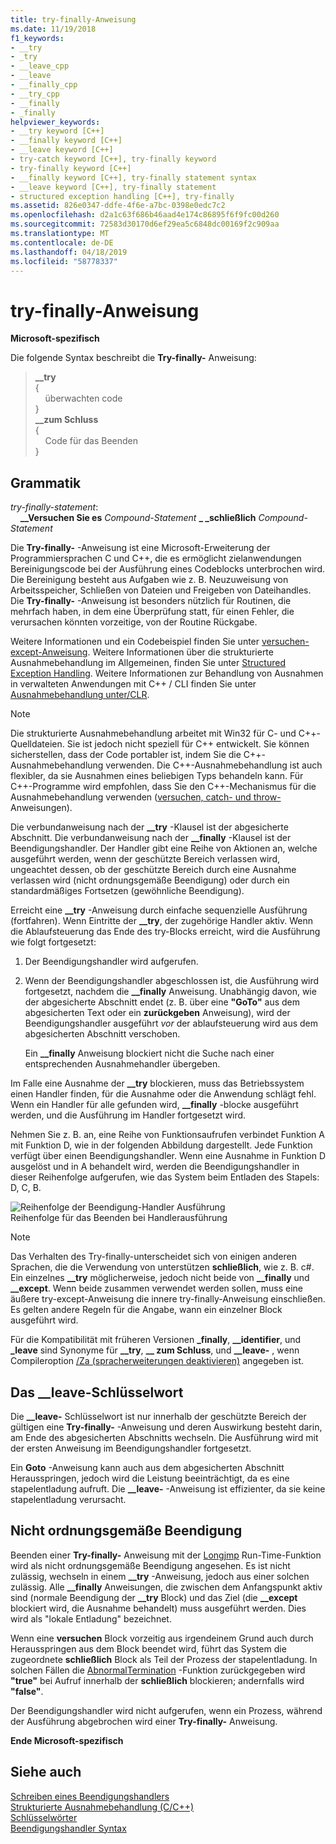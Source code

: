 ```yaml
---
title: try-finally-Anweisung
ms.date: 11/19/2018
f1_keywords:
- __try
- _try
- __leave_cpp
- __leave
- __finally_cpp
- __try_cpp
- __finally
- _finally
helpviewer_keywords:
- __try keyword [C++]
- __finally keyword [C++]
- __leave keyword [C++]
- try-catch keyword [C++], try-finally keyword
- try-finally keyword [C++]
- __finally keyword [C++], try-finally statement syntax
- __leave keyword [C++], try-finally statement
- structured exception handling [C++], try-finally
ms.assetid: 826e0347-ddfe-4f6e-a7bc-0398e0edc7c2
ms.openlocfilehash: d2a1c63f686b46aad4e174c86895f6f9fc00d260
ms.sourcegitcommit: 72583d30170d6ef29ea5c6848dc00169f2c909aa
ms.translationtype: MT
ms.contentlocale: de-DE
ms.lasthandoff: 04/18/2019
ms.locfileid: "58778337"
---
```

# <a name="try-finally-statement"></a>try-finally-Anweisung

**Microsoft-spezifisch**

Die folgende Syntax beschreibt die **Try-finally-** Anweisung:

> **\_\_try**<br/>
> {<br/>
> &nbsp;&nbsp;&nbsp;&nbsp;überwachten code<br/>
> }<br/>
> **\_\_zum Schluss**<br/>
> {<br/>
> &nbsp;&nbsp;&nbsp;&nbsp;Code für das Beenden<br/>
> }<br/>

## <a name="grammar"></a>Grammatik

*try-finally-statement*:<br/>
&nbsp;&nbsp;&nbsp;&nbsp;**\_\_Versuchen Sie es** *Compound-Statement*  **\_ \_schließlich** *Compound-Statement*

Die **Try-finally-** -Anweisung ist eine Microsoft-Erweiterung der Programmiersprachen C und C++, die es ermöglicht zielanwendungen Bereinigungscode bei der Ausführung eines Codeblocks unterbrochen wird. Die Bereinigung besteht aus Aufgaben wie z. B. Neuzuweisung von Arbeitsspeicher, Schließen von Dateien und Freigeben von Dateihandles. Die **Try-finally-** -Anweisung ist besonders nützlich für Routinen, die mehrfach haben, in dem eine Überprüfung statt, für einen Fehler, die verursachen könnten vorzeitige, von der Routine Rückgabe.

Weitere Informationen und ein Codebeispiel finden Sie unter [versuchen-except-Anweisung](../cpp/try-except-statement.md). Weitere Informationen über die strukturierte Ausnahmebehandlung im Allgemeinen, finden Sie unter [Structured Exception Handling](../cpp/structured-exception-handling-c-cpp.md). Weitere Informationen zur Behandlung von Ausnahmen in verwalteten Anwendungen mit C++ / CLI finden Sie unter [Ausnahmebehandlung unter/CLR](../extensions/exception-handling-cpp-component-extensions.md).

> [!NOTE]
> Die strukturierte Ausnahmebehandlung arbeitet mit Win32 für C- und C++-Quelldateien. Sie ist jedoch nicht speziell für C++ entwickelt. Sie können sicherstellen, dass der Code portabler ist, indem Sie die C++-Ausnahmebehandlung verwenden. Die C++-Ausnahmebehandlung ist auch flexibler, da sie Ausnahmen eines beliebigen Typs behandeln kann. Für C++-Programme wird empfohlen, dass Sie den C++-Mechanismus für die Ausnahmebehandlung verwenden ([versuchen, catch- und throw-](../cpp/try-throw-and-catch-statements-cpp.md) Anweisungen).

Die verbundanweisung nach der **__try** -Klausel ist der abgesicherte Abschnitt. Die verbundanweisung nach der **__finally** -Klausel ist der Beendigungshandler. Der Handler gibt eine Reihe von Aktionen an, welche ausgeführt werden, wenn der geschützte Bereich verlassen wird, ungeachtet dessen, ob der geschützte Bereich durch eine Ausnahme verlassen wird (nicht ordnungsgemäße Beendigung) oder durch ein standardmäßiges Fortsetzen (gewöhnliche Beendigung).

Erreicht eine **__try** -Anweisung durch einfache sequenzielle Ausführung (fortfahren). Wenn Eintritte der **__try**, der zugehörige Handler aktiv. Wenn die Ablaufsteuerung das Ende des try-Blocks erreicht, wird die Ausführung wie folgt fortgesetzt:

1. Der Beendigungshandler wird aufgerufen.

1. Wenn der Beendigungshandler abgeschlossen ist, die Ausführung wird fortgesetzt, nachdem die **__finally** Anweisung. Unabhängig davon, wie der abgesicherte Abschnitt endet (z. B. über eine **"GoTo"** aus dem abgesicherten Text oder ein **zurückgeben** Anweisung), wird der Beendigungshandler ausgeführt *vor* der ablaufsteuerung wird aus dem abgesicherten Abschnitt verschoben.

   Ein **__finally** Anweisung blockiert nicht die Suche nach einer entsprechenden Ausnahmehandler übergeben.

Im Falle eine Ausnahme der **__try** blockieren, muss das Betriebssystem einen Handler finden, für die Ausnahme oder die Anwendung schlägt fehl. Wenn ein Handler für alle gefunden wird, **__finally** -blocke ausgeführt werden, und die Ausführung im Handler fortgesetzt wird.

Nehmen Sie z. B. an, eine Reihe von Funktionsaufrufen verbindet Funktion A mit Funktion D, wie in der folgenden Abbildung dargestellt. Jede Funktion verfügt über einen Beendigungshandler. Wenn eine Ausnahme in Funktion D ausgelöst und in A behandelt wird, werden die Beendigungshandler in dieser Reihenfolge aufgerufen, wie das System beim Entladen des Stapels: D, C, B.

![Reihenfolge der Beendigung&#45;Handler Ausführung](../cpp/media/vc38cx1.gif "Reihenfolge der Beendigung&#45;Handler-Ausführung") <br/>
Reihenfolge für das Beenden bei Handlerausführung

> [!NOTE]
> Das Verhalten des Try-finally-unterscheidet sich von einigen anderen Sprachen, die die Verwendung von unterstützen **schließlich**, wie z. B. c#.  Ein einzelnes **__try** möglicherweise, jedoch nicht beide von **__finally** und **__except**.  Wenn beide zusammen verwendet werden sollen, muss eine äußere try-except-Anweisung die innere try-finally-Anweisung einschließen.  Es gelten andere Regeln für die Angabe, wann ein einzelner Block ausgeführt wird.

Für die Kompatibilität mit früheren Versionen **_finally**, **__identifier**, und **_leave** sind Synonyme für **__try**, **__ zum Schluss**, und **__leave-** , wenn Compileroption [/Za \(spracherweiterungen deaktivieren)](../build/reference/za-ze-disable-language-extensions.md) angegeben ist.

## <a name="the-leave-keyword"></a>Das __leave-Schlüsselwort

Die **__leave-** Schlüsselwort ist nur innerhalb der geschützte Bereich der gültigen eine **Try-finally-** -Anweisung und deren Auswirkung besteht darin, am Ende des abgesicherten Abschnitts wechseln. Die Ausführung wird mit der ersten Anweisung im Beendigungshandler fortgesetzt.

Ein **Goto** -Anweisung kann auch aus dem abgesicherten Abschnitt Herausspringen, jedoch wird die Leistung beeinträchtigt, da es eine stapelentladung aufruft. Die **__leave-** -Anweisung ist effizienter, da sie keine stapelentladung verursacht.

## <a name="abnormal-termination"></a>Nicht ordnungsgemäße Beendigung

Beenden einer **Try-finally-** Anweisung mit der [Longjmp](../c-runtime-library/reference/longjmp.md) Run-Time-Funktion wird als nicht ordnungsgemäße Beendigung angesehen. Es ist nicht zulässig, wechseln in einem **__try** -Anweisung, jedoch aus einer solchen zulässig. Alle **__finally** Anweisungen, die zwischen dem Anfangspunkt aktiv sind (normale Beendigung der **__try** Block) und das Ziel (die **__except** blockiert wird, die Ausnahme behandelt) muss ausgeführt werden. Dies wird als "lokale Entladung" bezeichnet.

Wenn eine **versuchen** Block vorzeitig aus irgendeinem Grund auch durch Herausspringen aus dem Block beendet wird, führt das System die zugeordnete **schließlich** Block als Teil der Prozess der stapelentladung. In solchen Fällen die [AbnormalTermination](/windows/desktop/Debug/abnormaltermination) -Funktion zurückgegeben wird **"true"** bei Aufruf innerhalb der **schließlich** blockieren; andernfalls wird **"false"**.

Der Beendigungshandler wird nicht aufgerufen, wenn ein Prozess, während der Ausführung abgebrochen wird einer **Try-finally-** Anweisung.

**Ende Microsoft-spezifisch**

## <a name="see-also"></a>Siehe auch

[Schreiben eines Beendigungshandlers](../cpp/writing-a-termination-handler.md)<br/>
[Strukturierte Ausnahmebehandlung (C/C++)](../cpp/structured-exception-handling-c-cpp.md)<br/>
[Schlüsselwörter](../cpp/keywords-cpp.md)<br/>
[Beendigungshandler Syntax](/windows/desktop/Debug/termination-handler-syntax)
